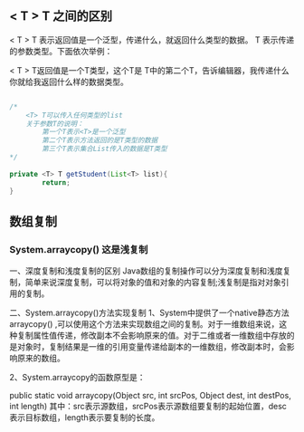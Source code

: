 ## < T > T 之间的区别

< T > T 表示返回值是一个泛型，传递什么，就返回什么类型的数据。 T 表示传递的参数类型。下面依次举例：

< T > T返回值是一个T类型，这个T是<T> T中的第二个T，告诉编辑器，我传递什么你就给我返回什么样的数据类型。

```java

/*
    <T> T可以传入任何类型的list
    关于参数T的说明：
        第一个T表示<T>是一个泛型
        第二个T表示方法返回的是T类型的数据
        第三个T表示集合List传入的数据是T类型
*/
 
private <T> T getStudent(List<T> list){
        return;
}
``` 

## 数组复制

### System.arraycopy()   这是浅复制

一、深度复制和浅度复制的区别 Java数组的复制操作可以分为深度复制和浅度复制，简单来说深度复制，可以将对象的值和对象的内容复制;浅复制是指对对象引用的复制。

二、System.arraycopy()方法实现复制 1、System中提供了一个native静态方法arraycopy()
,可以使用这个方法来实现数组之间的复制。对于一维数组来说，这种复制属性值传递，修改副本不会影响原来的值。对于二维或者一维数组中存放的是对象时，复制结果是一维的引用变量传递给副本的一维数组，修改副本时，会影响原来的数组。

2、System.arraycopy的函数原型是：

public static void arraycopy(Object src, int srcPos, Object dest, int destPos, int length)
其中：src表示源数组，srcPos表示源数组要复制的起始位置，desc表示目标数组，length表示要复制的长度。



